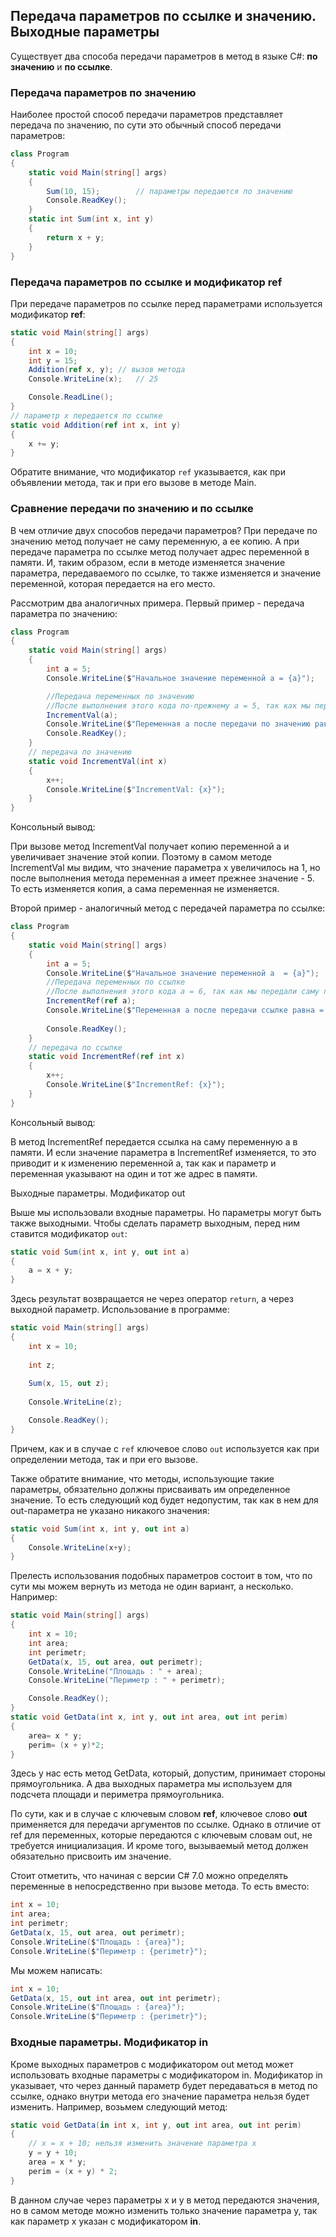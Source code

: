 ## Передача параметров по ссылке и значению. Выходные параметры

Существует два способа передачи параметров в метод в языке C#: **по значению** и 
**по ссылке**.

### Передача параметров по значению

Наиболее простой способ передачи параметров представляет передача по значению, по сути это обычный способ передачи параметров:

```cs
class Program
{
	static void Main(string[] args)
	{
		Sum(10, 15);        // параметры передаются по значению
		Console.ReadKey();
	}
	static int Sum(int x, int y)
	{
		return x + y;
	}
}
```

### Передача параметров по ссылке и модификатор ref

При передаче параметров по ссылке перед параметрами используется модификатор **ref**:

```cs
static void Main(string[] args)
{
    int x = 10;
    int y = 15;
    Addition(ref x, y); // вызов метода
    Console.WriteLine(x);	// 25

    Console.ReadLine();
}
// параметр x передается по ссылке
static void Addition(ref int x, int y)
{
    x += y;
}
```

Обратите внимание, что модификатор `ref` указывается, как при объявлении метода, так и при его вызове в методе Main.

### Сравнение передачи по значению и по ссылке

В чем отличие двух способов передачи параметров? При передаче по значению метод получает не саму переменную, а ее копию. А при передаче 
параметра по ссылке метод получает адрес переменной в памяти. И, таким образом, если в методе изменяется значение параметра, передаваемого по ссылке, 
то также изменяется и значение переменной, которая передается на его место.

Рассмотрим два аналогичных примера. Первый пример - передача параметра по значению:

```cs
class Program
{
	static void Main(string[] args)
	{
		int a = 5;
		Console.WriteLine($"Начальное значение переменной a = {a}");

		//Передача переменных по значению
		//После выполнения этого кода по-прежнему a = 5, так как мы передали лишь ее копию
		IncrementVal(a);
		Console.WriteLine($"Переменная a после передачи по значению равна = {a}");
		Console.ReadKey();
	}
	// передача по значению
	static void IncrementVal(int x)
	{
		x++;
		Console.WriteLine($"IncrementVal: {x}");
	}
}
```

Консольный вывод:

При вызове метод IncrementVal получает копию переменной a и увеличивает значение этой копии. Поэтому в самом методе IncrementVal мы видим, 
что значение параметра x увеличилось на 1, но после выполнения метода переменная a имеет прежнее значение - 5. То есть изменяется копия, 
а сама переменная не изменяется.

Второй пример - аналогичный метод с передачей параметра по ссылке:

```cs
class Program
{
	static void Main(string[] args)
	{
		int a = 5;
		Console.WriteLine($"Начальное значение переменной a  = {a}");
		//Передача переменных по ссылке
		//После выполнения этого кода a = 6, так как мы передали саму переменную
		IncrementRef(ref a);
		Console.WriteLine($"Переменная a после передачи ссылке равна = {a}");
		
		Console.ReadKey();
	}
	// передача по ссылке
	static void IncrementRef(ref int x)
	{
		x++;
		Console.WriteLine($"IncrementRef: {x}");
	}
}
```

Консольный вывод:

В метод IncrementRef передается ссылка на саму переменную a в памяти. И если значение параметра в IncrementRef изменяется, то 
это приводит и к изменению переменной a, так как и параметр и переменная указывают на один и тот же адрес в памяти.


Выходные параметры. Модификатор out


Выше мы использовали входные параметры. Но параметры могут быть также выходными. Чтобы сделать параметр выходным, перед ним ставится 
модификатор `out`:

```cs
static void Sum(int x, int y, out int a)
{
    a = x + y;
}
```

Здесь результат возвращается не через оператор `return`, а через выходной параметр. Использование 
в программе:

```cs
static void Main(string[] args)
{
    int x = 10;
    
	int z;
	
	Sum(x, 15, out z);
    
	Console.WriteLine(z);

	Console.ReadKey();
}
```

Причем, как и в случае с `ref` ключевое слово `out` используется как при определении метода, так и при его вызове.

Также обратите внимание, что методы, использующие такие параметры, обязательно должны присваивать им определенное значение. То есть 
следующий код будет недопустим, так как в нем для out-параметра не указано никакого значения:

```cs
static void Sum(int x, int y, out int a)
{
    Console.WriteLine(x+y);
}
```

Прелесть использования подобных параметров состоит в том, что по сути мы можем вернуть из метода не один вариант, а несколько. Например:

```cs
static void Main(string[] args)
{
    int x = 10;
    int area;
    int perimetr;
    GetData(x, 15, out area, out perimetr);
    Console.WriteLine("Площадь : " + area);
    Console.WriteLine("Периметр : " + perimetr);

    Console.ReadKey();
}
static void GetData(int x, int y, out int area, out int perim)
{
    area= x * y;
    perim= (x + y)*2; 
}
```

Здесь у нас есть метод GetData, который, допустим, принимает стороны прямоугольника. А два выходных параметра мы используем для подсчета 
площади и периметра прямоугольника.

По сути, как и в случае с ключевым словом **ref**, ключевое слово **out** применяется для передачи аргументов по ссылке. Однако в отличие от ref для переменных, которые передаются с ключевым словам out, не требуется инициализация. И кроме того, 
вызываемый метод должен обязательно присвоить им значение.

Стоит отметить, что начиная с версии C# 7.0 можно определять переменные в непосредственно при вызове метода. То есть вместо:

```cs
int x = 10;
int area;
int perimetr;
GetData(x, 15, out area, out perimetr);
Console.WriteLine($"Площадь : {area}");
Console.WriteLine($"Периметр : {perimetr}");
```

Мы можем написать:

```cs
int x = 10;
GetData(x, 15, out int area, out int perimetr);
Console.WriteLine($"Площадь : {area}");
Console.WriteLine($"Периметр : {perimetr}");
```

### Входные параметры. Модификатор in

Кроме выходных параметров с модификатором out метод может использовать входные параметры с модификатором in. Модификатор in указывает, что 
через данный параметр будет передаваться в метод по ссылке, однако внутри метода его значение параметра нельзя будет изменить. Например, возьмем 
следующий метод:

```cs
static void GetData(in int x, int y, out int area, out int perim)
{
	// x = x + 10; нельзя изменить значение параметра x
	y = y + 10;
	area = x * y;
	perim = (x + y) * 2;
}
```

В данном случае через параметры x и y в метод передаются значения, но в самом методе можно изменить только значение параметра y, так как 
параметр x указан с модификатором **in**.

